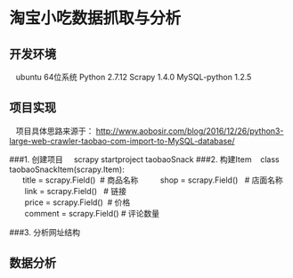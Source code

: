 淘宝小吃数据抓取与分析
====
开发环境
--------
    ubuntu 64位系统
    Python 2.7.12
    Scrapy 1.4.0
    MySQL-python 1.2.5

项目实现
---------
    项目具体思路来源于： http://www.aobosir.com/blog/2016/12/26/python3-large-web-crawler-taobao-com-import-to-MySQL-database/
 
###1. 创建项目
     scrapy startproject taobaoSnack
###2. 构建Item
    class taobaoSnackItem(scrapy.Item):  
        title = scrapy.Field()  # 商品名称  
        shop = scrapy.Field()   # 店面名称  
        link = scrapy.Field()   # 链接  
        price = scrapy.Field()  # 价格  
        comment = scrapy.Field() # 评论数量  

###3. 分析网址结构


数据分析
---------
